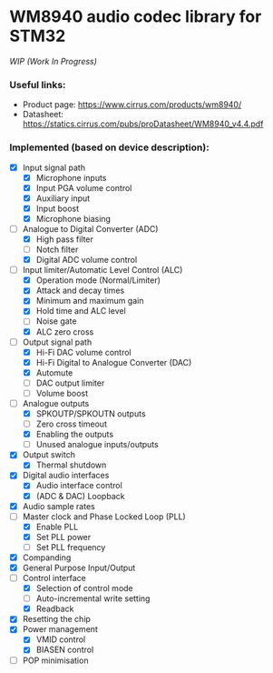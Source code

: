 WM8940 audio codec library for STM32
======================================

_WIP (Work In Progress)_

### Useful links:
- Product page: https://www.cirrus.com/products/wm8940/
- Datasheet: https://statics.cirrus.com/pubs/proDatasheet/WM8940_v4.4.pdf

### Implemented (based on device description):
- [X] Input signal path
    - [X] Microphone inputs
    - [X] Input PGA volume control
    - [X] Auxiliary input
    - [X] Input boost
    - [X] Microphone biasing
- [ ] Analogue to Digital Converter (ADC)
    - [X] High pass filter
    - [ ] Notch filter
    - [X] Digital ADC volume control
- [ ] Input limiter/Automatic Level Control (ALC)
    - [X] Operation mode (Normal/Limiter)
    - [X] Attack and decay times
    - [X] Minimum and maximum gain
    - [X] Hold time and ALC level
    - [ ] Noise gate
    - [X] ALC zero cross
- [ ] Output signal path
    - [X] Hi-Fi DAC volume control
    - [X] Hi-Fi Digital to Analogue Converter (DAC)
    - [X] Automute
    - [ ] DAC output limiter
    - [ ] Volume boost
- [ ] Analogue outputs
    - [X] SPKOUTP/SPKOUTN outputs
    - [ ] Zero cross timeout
    - [X] Enabling the outputs
    - [ ] Unused analogue inputs/outputs
- [X] Output switch
    - [X] Thermal shutdown
- [X] Digital audio interfaces
    - [X] Audio interface control
    - [X] (ADC & DAC) Loopback
- [X] Audio sample rates
- [ ] Master clock and Phase Locked Loop (PLL)
    - [X] Enable PLL
    - [X] Set PLL power
    - [ ] Set PLL frequency
- [X] Companding
- [X] General Purpose Input/Output
- [ ] Control interface
    - [X] Selection of control mode
    - [ ] Auto-incremental write setting
    - [X] Readback
- [X] Resetting the chip
- [X] Power management
    - [X] VMID control
    - [X] BIASEN control
- [ ] POP minimisation
